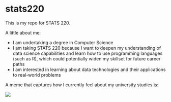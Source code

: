 # stats220

This is my repo for STATS 220. 

A little about me:

- I am undertaking a degree in Computer Science
- I am taking STATS 220 because I want to deepen my understanding of data science capabilities and learn how to use programming languages (such as R), which could potentially widen my skillset for future career paths
- I am interested in learning about data technologies and their applications to real-world problems

A meme that captures how I currently feel about my university studies is:

![](https://c.tenor.com/8druEACXtX8AAAAd/tenor.gif)
